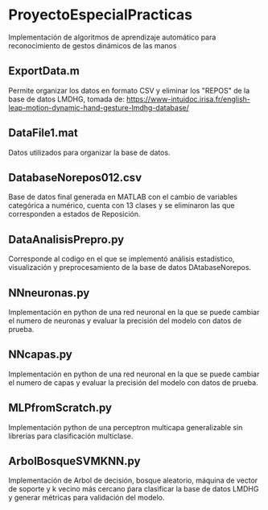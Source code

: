 # ProyectoEspecialPracticas
Implementación de algoritmos de aprendizaje automático para reconocimiento de gestos dinámicos de las manos

## ExportData.m
Permite organizar los datos en formato CSV y eliminar los "REPOS" de la base de datos LMDHG, tomada de: https://www-intuidoc.irisa.fr/english-leap-motion-dynamic-hand-gesture-lmdhg-database/

## DataFile1.mat
Datos utilizados para organizar la base de datos.

## DatabaseNorepos012.csv
Base de datos final generada en MATLAB con el cambio de variables categórica a numérico, cuenta con 13 clases y se eliminaron las que corresponden a estados de Reposición.

## DataAnalisisPrepro.py
Corresponde al codigo en el que se implementó análisis estadístico, visualización y preprocesamiento de la base de datos DAtabaseNorepos.

## NNneuronas.py
Implementación en python de una red neuronal en la que se puede cambiar el numero de neuronas y evaluar la precisión del modelo con datos de prueba.

## NNcapas.py
Implementación en python de una red neuronal en la que se puede cambiar el numero de capas y evaluar la precisión del modelo con datos de prueba.

## MLPfromScratch.py
Implementación python de una perceptron multicapa generalizable sin librerías para clasificación multiclase.

## ArbolBosqueSVMKNN.py
Implementación de Arbol de decisión, bosque aleatorio, máquina de vector de soporte y k vecino más cercano  ṕara clasificar la base de datos LMDHG y generar métricas para validación del modelo.





